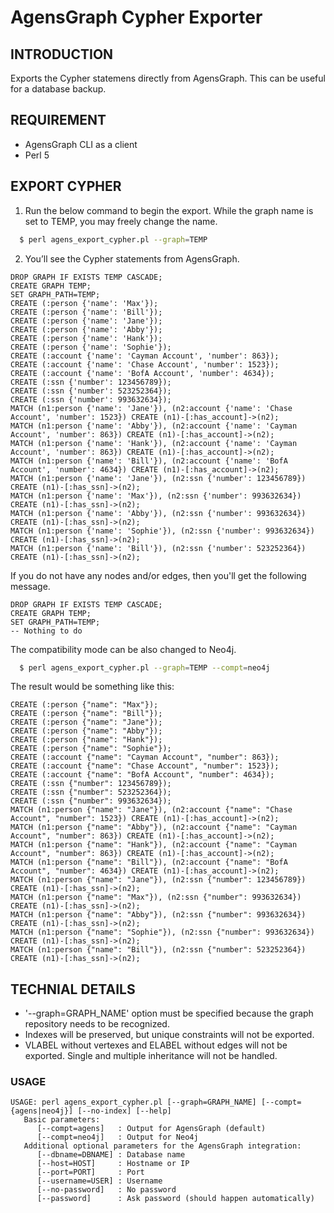 # AgensGraph Cypher Exporter

## INTRODUCTION
Exports the Cypher statemens directly from AgensGraph. This can be useful for a database backup.

## REQUIREMENT
* AgensGraph CLI as a client
* Perl 5

## EXPORT CYPHER
1. Run the below command to begin the export. While the graph name is set to TEMP, you may freely change the name.

```sh
  $ perl agens_export_cypher.pl --graph=TEMP
```

2. You’ll see the Cypher statements from AgensGraph.
```
DROP GRAPH IF EXISTS TEMP CASCADE;
CREATE GRAPH TEMP;
SET GRAPH_PATH=TEMP;
CREATE (:person {'name': 'Max'});
CREATE (:person {'name': 'Bill'});
CREATE (:person {'name': 'Jane'});
CREATE (:person {'name': 'Abby'});
CREATE (:person {'name': 'Hank'});
CREATE (:person {'name': 'Sophie'});
CREATE (:account {'name': 'Cayman Account', 'number': 863});
CREATE (:account {'name': 'Chase Account', 'number': 1523});
CREATE (:account {'name': 'BofA Account', 'number': 4634});
CREATE (:ssn {'number': 123456789});
CREATE (:ssn {'number': 523252364});
CREATE (:ssn {'number': 993632634});
MATCH (n1:person {'name': 'Jane'}), (n2:account {'name': 'Chase Account', 'number': 1523}) CREATE (n1)-[:has_account]->(n2);
MATCH (n1:person {'name': 'Abby'}), (n2:account {'name': 'Cayman Account', 'number': 863}) CREATE (n1)-[:has_account]->(n2);
MATCH (n1:person {'name': 'Hank'}), (n2:account {'name': 'Cayman Account', 'number': 863}) CREATE (n1)-[:has_account]->(n2);
MATCH (n1:person {'name': 'Bill'}), (n2:account {'name': 'BofA Account', 'number': 4634}) CREATE (n1)-[:has_account]->(n2);
MATCH (n1:person {'name': 'Jane'}), (n2:ssn {'number': 123456789}) CREATE (n1)-[:has_ssn]->(n2);
MATCH (n1:person {'name': 'Max'}), (n2:ssn {'number': 993632634}) CREATE (n1)-[:has_ssn]->(n2);
MATCH (n1:person {'name': 'Abby'}), (n2:ssn {'number': 993632634}) CREATE (n1)-[:has_ssn]->(n2);
MATCH (n1:person {'name': 'Sophie'}), (n2:ssn {'number': 993632634}) CREATE (n1)-[:has_ssn]->(n2);
MATCH (n1:person {'name': 'Bill'}), (n2:ssn {'number': 523252364}) CREATE (n1)-[:has_ssn]->(n2);
```

If you do not have any nodes and/or edges, then you'll get the following message.
```
DROP GRAPH IF EXISTS TEMP CASCADE;
CREATE GRAPH TEMP;
SET GRAPH_PATH=TEMP;
-- Nothing to do
```

The compatibility mode can be also changed to Neo4j.
```sh
  $ perl agens_export_cypher.pl --graph=TEMP --compt=neo4j
```

The result would be something like this:
```
CREATE (:person {"name": "Max"});
CREATE (:person {"name": "Bill"});
CREATE (:person {"name": "Jane"});
CREATE (:person {"name": "Abby"});
CREATE (:person {"name": "Hank"});
CREATE (:person {"name": "Sophie"});
CREATE (:account {"name": "Cayman Account", "number": 863});
CREATE (:account {"name": "Chase Account", "number": 1523});
CREATE (:account {"name": "BofA Account", "number": 4634});
CREATE (:ssn {"number": 123456789});
CREATE (:ssn {"number": 523252364});
CREATE (:ssn {"number": 993632634});
MATCH (n1:person {"name": "Jane"}), (n2:account {"name": "Chase Account", "number": 1523}) CREATE (n1)-[:has_account]->(n2);
MATCH (n1:person {"name": "Abby"}), (n2:account {"name": "Cayman Account", "number": 863}) CREATE (n1)-[:has_account]->(n2);
MATCH (n1:person {"name": "Hank"}), (n2:account {"name": "Cayman Account", "number": 863}) CREATE (n1)-[:has_account]->(n2);
MATCH (n1:person {"name": "Bill"}), (n2:account {"name": "BofA Account", "number": 4634}) CREATE (n1)-[:has_account]->(n2);
MATCH (n1:person {"name": "Jane"}), (n2:ssn {"number": 123456789}) CREATE (n1)-[:has_ssn]->(n2);
MATCH (n1:person {"name": "Max"}), (n2:ssn {"number": 993632634}) CREATE (n1)-[:has_ssn]->(n2);
MATCH (n1:person {"name": "Abby"}), (n2:ssn {"number": 993632634}) CREATE (n1)-[:has_ssn]->(n2);
MATCH (n1:person {"name": "Sophie"}), (n2:ssn {"number": 993632634}) CREATE (n1)-[:has_ssn]->(n2);
MATCH (n1:person {"name": "Bill"}), (n2:ssn {"number": 523252364}) CREATE (n1)-[:has_ssn]->(n2);
```

## TECHNIAL DETAILS
* '--graph=GRAPH_NAME' option must be specified because the graph repository needs to be recognized.
* Indexes will be preserved, but unique constraints will not be exported.
* VLABEL without vertexes and ELABEL without edges will not be exported. Single and multiple inheritance will not be handled.

### USAGE
```
USAGE: perl agens_export_cypher.pl [--graph=GRAPH_NAME] [--compt={agens|neo4j}] [--no-index] [--help]
   Basic parameters:
      [--compt=agens]   : Output for AgensGraph (default)
      [--compt=neo4j]   : Output for Neo4j
   Additional optional parameters for the AgensGraph integration:
      [--dbname=DBNAME] : Database name
      [--host=HOST]     : Hostname or IP
      [--port=PORT]     : Port
      [--username=USER] : Username
      [--no-password]   : No password
      [--password]      : Ask password (should happen automatically)
```
